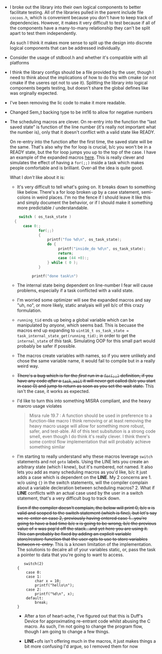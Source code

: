 * I broke out the library into their own logical components to better
  facilitate testing. All of the libraries pulled in the parent include file
  `cocoos.h`, which is convenient because you don't have to keep track of
  dependencies. However, it makes it very difficult to test because if all of
  the components have a many-to-many relationship they can't be split apart to
  test them independently.

  As such I think it makes more sense to split up the design into discrete
  logical components that can be addressed individually.

* Consider the usage of stdbool.h and whether it's compatible with all
  platforms

* I think the library configs should be a file provided by the user, though I
  need to think about the implications of how to do this with cmake (or not
  cmake if the useres opt not to use it). Splitting the library into logical
  components begets testing, but doesn't share the global defines like was
  orginally expected.

* I've been removing the lic code to make it more readable.

* Changed Sem_t backing type to be int16 to allow for negative numbers

* The scheduling macros are clever. On re-entry into the function the "last
  saved state" is function of the line number (it's really not important what
  the number is), only that it doesn't conflict with a valid state like READY.

  On re-entry into the function after the first time, the saved state will be
  the same. That's also why the for loop is crucial, b/c you won't be in a
  READY state, but the for loop jumps you up to the top of the case. I have an
  example of the expanded macros [here](https://godbolt.org/z/z4vPd5Wh7). This
  is really clever and simulates the effect of having a `for(;;)` inside a task
  which makes people comfortable and is brilliant. Over-all the idea is quite
  good.

  What I _don't_ like about it is:
  * It's very difficult to tell what's going on. It breaks down to something
    like below. There's a for loop broken up by a case statement, semi-colons
    in weird places. I'm no the fence if I should leave it like this and simply
    document the behavior, or if I should make it something more predictable /
    understandable.

  ```c
      switch ( os_task_state )
    {
        case 0:;
               for(;;)
               {
                   printf("foo %d\n", os_task_state);
                   do {
                        printf("inside_do %d\n", os_task_state);
                        return;
                        case (44 +0):;
                   } while ( 0 );
               }

            printf("done task\n")
  ```

  * The internal state being dependent on line-number I fear will cause
    problems, especially if a task conflicted with a valid state.

  * I'm worried some optimizer will see the expanded macros and say "uh, no",
    or more likely, static analyais will yell b/c of this crazy formulation.

  * `running_tid` ends up being a global variable which can be manipulated by
    _anyone_, which seems bad. This is becuase the macros end up expanding to
    `uint16_t os_task_state = task_internal_state_get(running_tid);` in order
    to get the `internal_state` of _this_ task. Simulating OOP for this small
    part would probably be safer if possible.

  * The macros create variables with names, so if you were unlikely and chose
    the same variable name, it would fail to compile but in a really weird way.

  * ~~There's a bug which is for the _first_ run in a `for(;;)` definition, if
    you have any code _after_ a `task_wait` it will never get called (b/c you
    start in case 0) and jump to return as soon as you set the wait state.~~
    This isn't the case, it works as expected.

  * I'd like to turn this into something MISRA compliant, and the heavy marcro
    usage violates
    > Misra rule 19.7 : A function should be used in preference to a function-like macro
    I think removing or at least removing the heavy macro usage will allow for
    something more robust, safer, and test-able. All of this text subsitution
    is a strong code smell, even though I do think it's really clever. I think
    there's some control flow implementation that will probably achieve
    something similar

  * I'm starting to really understand why these macros leverage `switch`
    statements and not `goto` labels. Using the LINE lets you create an
    arbitrary state (which I knew), but it's numbered, not named. It also lets
    you add as many scheduling macros as you'd like, b/c it just adds a case
    which is dependent on the __LINE__. My 2 concerns are 1. w/o using `{}` in
    the switch statements, will the compiler complain about a variable
    decleration between scheduling macros? 2. What if __LINE__ conflicts with
    an actual case used by the user in a switch statement, that's a very
    difficult bug to track down.

    ~~Even if the compiler doesn't complain, the below will print 0, b/c x is
    valid and scoped to the switch statement (which is fine), but let's say we
    re-enter on case 2, previously having entered case 1...you're going to have
    a bad time b/c x is going to be wrong, b/c the previous value of x was
    pop'd off the stack...and yet here you are using it. This can probably be
    fixed by adding an explicit variable store/restore function that the user
    opts to use to store variables between re-entry.~~ This is a known
    limitation of the implementation. The solutionis to decalre all of your
    variables static, or, pass the task a pointer to data that you're going to
    want to access.

    ```
       switch(2)
    {
        case 0:
        case 1:
            char x = 10;
            printf("hello\n");
        case 2:
            printf("%d\n", x);
        default:
            break;
    }
    ```

    * After a ton of heart-ache, I've figured out that this is  Duff's Device
      for approximating re-entrant code whilst abusing the C macro. As such,
      I'm not going to change the program flow, though I am going to change a
      few things.

    * __LINE__+ofs isn't offering much in the macros, it just makes things a
      bit more confusing I'd argue, so I removed them for now
